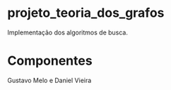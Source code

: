 # projeto_teoria_dos_grafos
 Implementação dos algoritmos de busca.

# Componentes
 Gustavo Melo e Daniel Vieira

